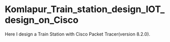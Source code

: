 # Komlapur_Train_station_design_IOT_design_on_Cisco
Here I design a Train Station with Cisco Packet Tracer(version 8.2.0).
